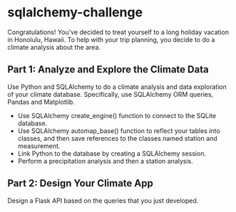 # sqlalchemy-challenge

Congratulations! You've decided to treat yourself to a long holiday vacation in Honolulu, Hawaii. To help with your trip planning, you decide to do a climate analysis about the area.

## Part 1: Analyze and Explore the Climate Data
Use Python and SQLAlchemy to do a climate analysis and data exploration of your climate database. Specifically, use SQLAlchemy ORM queries, Pandas and Matplotlib.
* Use SQLAlchemy create_engine() function to connect to the SQLite database.
* Use SQLAlchemy automap_base() function to reflect your tables into classes, and then save references to the classes named station and measurement.
* Link Python to the database by creating a SQLAlchemy session.
* Perform a precipitation analysis and then a station analysis.

## Part 2: Design Your Climate App
Design a Flask API based on the queries that you just developed.
